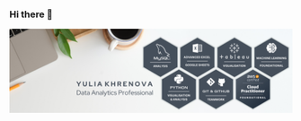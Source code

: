 ### Hi there 👋
<img src="https://github.com/YuliaVK/YuliaVK/blob/main/pics/GitPic.jpg" alt="banner that says Yulia Khrenova - Data Analytics Professional, alongside bages MySQL, Pyphon, Tableau, AWS, Excel and others">
<!--
**YuliaVK/YuliaVK** is a ✨ _special_ ✨ repository because its `README.md` (this file) appears on your GitHub profile.

Here are some ideas to get you started:

- 🔭 I’m currently working on ...
- 🌱 I’m currently learning ...
- 👯 I’m looking to collaborate on ...
- 🤔 I’m looking for help with ...
- 💬 Ask me about ...
- 📫 How to reach me: ...
- 😄 Pronouns: ...
- ⚡ Fun fact: ...
-->
